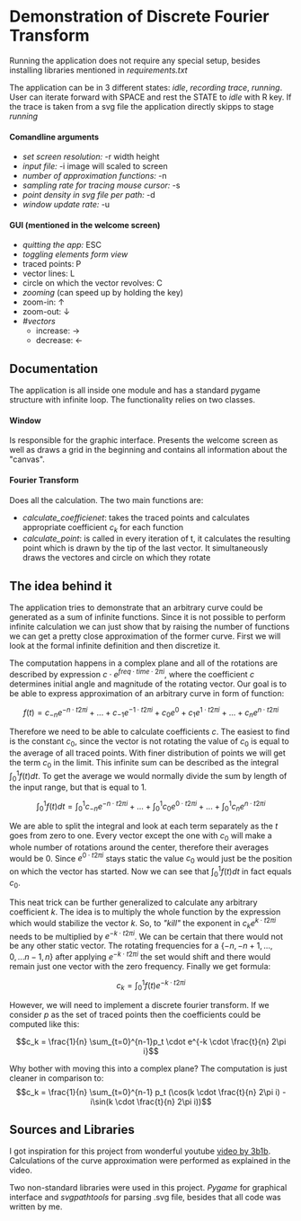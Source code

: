# Demonstration of Discrete Fourier Transform
 
Running the application does not require any special setup, besides installing libraries mentioned in *requirements.txt*
 
The application can be in 3 different states: *idle*, *recording trace*, *running*. User can iterate forward with SPACE and rest the STATE to *idle* with R key. If the trace is taken from a svg file the application directly skipps to stage *running*
 
#### Comandline arguments
* *set screen resolution:* -r width height
* *input file:* -i image will scaled to screen
* *number of approximation functions:* -n
* *sampling rate for tracing mouse cursor:* -s
* *point density in svg file per path:* -d
* *window update rate:* -u
 
#### GUI (mentioned in the welcome screen)
* *quitting the app:* ESC
* *toggling elements form view*
 * traced points: P
 * vector lines: L
 * circle on which the vector revolves: C
* *zooming* (can speed up by holding the key)
 * zoom-in: ↑
 * zoom-out: ↓
* *#vectors*
  * increase: → 
  * decrease: ←
   
## Documentation
The application is all inside one module and has a standard pygame structure with infinite loop. The functionality relies on two classes.
 
#### Window
Is responsible for the graphic interface. Presents the welcome screen as well as draws a grid in the beginning and contains all information about the "canvas".
 
#### Fourier Transform
Does all the calculation. The two main functions are:
* *calculate_coefficienet*: takes the traced points and calculates appropriate coefficient $c_k$ for each function
* *calculate_point*: is called in every iteration of t, it calculates the resulting point which is drawn by the tip of the last vector. It simultaneously draws the vectores and circle on which they rotate
 
## The idea behind it
The application tries to demonstrate that an arbitrary curve could be generated as a sum of infinite functions. Since it is not possible to perform infinite calculation we can just show that by raising the number of functions we can get a pretty close approximation of the former curve. First we will look at the formal infinite definition and then discretize it.
 
The computation happens in a complex plane and all of the rotations are described by expression $c \cdot e^{freq \cdot time \cdot 2\pi i}$, where the coefficient $c$ determines initial angle and magnitude of the rotating vector. Our goal is to be able to express approximation of an arbitrary curve in form of function:
 
$$ f(t) = c_{-n} e^{-n \cdot t2\pi i} + ... + c_{-1} e^{-1 \cdot t2\pi i} + c_{0} e^{0} + c_{1} e^{1 \cdot t2\pi i} + ... + c_{n} e^{n \cdot t2\pi i}$$
 
Therefore we need to be able to calculate coefficients $c$. The easiest to find is the constant $c_0$, since the vector is not rotating the value of $c_0$ is equal to the average of all traced points. With finer distribution of points we will get the term $c_0$ in the limit. This infinite sum can be described as the integral $\int_0^1{f(t)dt}$. To get the average we would normally divide the sum by length of the input range, but that is equal to 1.
 
$$\int_0^1{f(t)dt} = \int_0^1{c_{-n} e^{-n \cdot t2\pi i}} + ... + \int_0^1{c_{0} e^{0 \cdot t2\pi i}} + ... + \int_0^1{c_{n} e^{n \cdot t2\pi i}}$$
 
We are able to split the integral and look at each term separately as the $t$ goes from zero to one. Every vector except the one with $c_0$ will make a whole number of rotations around the center, therefore their averages would be 0. Since $e^{0 \cdot t2\pi i}$ stays static the value $c_0$ would just be the position on which the vector has started. Now we can see that $\int_0^1{f(t)dt}$ in fact equals $c_0$.
 
This neat trick can be further generalized to calculate any arbitrary coefficient $k$. The idea is to multiply the whole function by the expression which would stabilize the vector $k$. So, to *"kill"* the exponent in $c_k e^{k \cdot t2\pi i}$ needs to be multiplied by $e^{-k \cdot t2\pi i}$. We can be certain that there would not be any other static vector. The rotating frequencies for a  $\{-n, -n+1, ..., 0, ... n-1, n\}$ after applying $e^{-k \cdot t2\pi i}$ the set would shift and there would remain just one vector with the zero frequency. Finally we get formula:
 
$$c_k = \int_0^1{f(t)e^{-k \cdot t2\pi i}}$$
 
However, we will need to implement a discrete fourier transform. If we consider $p$ as the set of traced points then the coefficients could be computed like this:
 
$$c_k = \frac{1}{n} \sum_{t=0}^{n-1}p_t \cdot e^{-k \cdot \frac{t}{n} 2\pi i}$$
 
Why  bother with moving this into a complex plane? The computation is just cleaner in comparison to:
$$c_k = \frac{1}{n} \sum_{t=0}^{n-1} p_t (\cos(k \cdot \frac{t}{n} 2\pi i) - i\sin(k \cdot \frac{t}{n} 2\pi i))$$
 
 
## Sources and Libraries
I got inspiration for this project from wonderful youtube [video by 3b1b](https://www.youtube.com/watch?v=r6sGWTCMz2k&t=1298s). Calculations of the curve approximation were performed as explained in the video.
 
Two non-standard libraries were used in this project. *Pygame* for graphical interface and *svgpathtools* for parsing .svg file, besides that all code was written by me.
